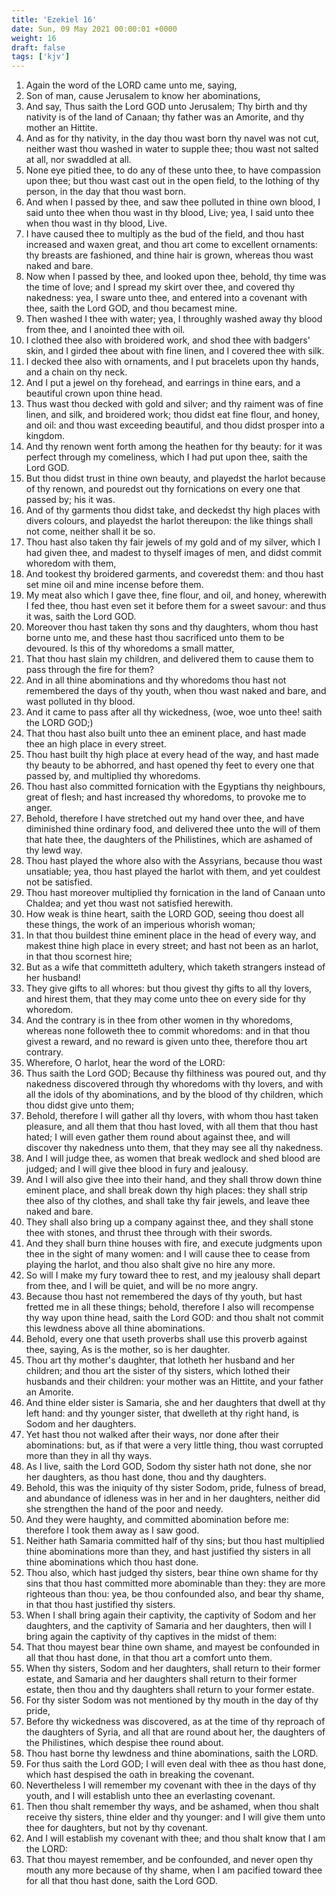 ```yaml
---
title: 'Ezekiel 16'
date: Sun, 09 May 2021 00:00:01 +0000
weight: 16
draft: false
tags: ['kjv'] 
---
```


1. Again the word of the LORD came unto me, saying,
2. Son of man, cause Jerusalem to know her abominations,
3. And say, Thus saith the Lord GOD unto Jerusalem; Thy birth and thy nativity is of the land of Canaan; thy father was an Amorite, and thy mother an Hittite.
4. And as for thy nativity, in the day thou wast born thy navel was not cut, neither wast thou washed in water to supple thee; thou wast not salted at all, nor swaddled at all.
5. None eye pitied thee, to do any of these unto thee, to have compassion upon thee; but thou wast cast out in the open field, to the lothing of thy person, in the day that thou wast born.
6. And when I passed by thee, and saw thee polluted in thine own blood, I said unto thee when thou wast in thy blood, Live; yea, I said unto thee when thou wast in thy blood, Live.
7. I have caused thee to multiply as the bud of the field, and thou hast increased and waxen great, and thou art come to excellent ornaments: thy breasts are fashioned, and thine hair is grown, whereas thou wast naked and bare.
8. Now when I passed by thee, and looked upon thee, behold, thy time was the time of love; and I spread my skirt over thee, and covered thy nakedness: yea, I sware unto thee, and entered into a covenant with thee, saith the Lord GOD, and thou becamest mine.
9. Then washed I thee with water; yea, I throughly washed away thy blood from thee, and I anointed thee with oil.
10. I clothed thee also with broidered work, and shod thee with badgers' skin, and I girded thee about with fine linen, and I covered thee with silk.
11. I decked thee also with ornaments, and I put bracelets upon thy hands, and a chain on thy neck.
12. And I put a jewel on thy forehead, and earrings in thine ears, and a beautiful crown upon thine head.
13. Thus wast thou decked with gold and silver; and thy raiment was of fine linen, and silk, and broidered work; thou didst eat fine flour, and honey, and oil: and thou wast exceeding beautiful, and thou didst prosper into a kingdom.
14. And thy renown went forth among the heathen for thy beauty: for it was perfect through my comeliness, which I had put upon thee, saith the Lord GOD.
15. But thou didst trust in thine own beauty, and playedst the harlot because of thy renown, and pouredst out thy fornications on every one that passed by; his it was.
16. And of thy garments thou didst take, and deckedst thy high places with divers colours, and playedst the harlot thereupon: the like things shall not come, neither shall it be so.
17. Thou hast also taken thy fair jewels of my gold and of my silver, which I had given thee, and madest to thyself images of men, and didst commit whoredom with them,
18. And tookest thy broidered garments, and coveredst them: and thou hast set mine oil and mine incense before them.
19. My meat also which I gave thee, fine flour, and oil, and honey, wherewith I fed thee, thou hast even set it before them for a sweet savour: and thus it was, saith the Lord GOD.
20. Moreover thou hast taken thy sons and thy daughters, whom thou hast borne unto me, and these hast thou sacrificed unto them to be devoured. Is this of thy whoredoms a small matter,
21. That thou hast slain my children, and delivered them to cause them to pass through the fire for them?
22. And in all thine abominations and thy whoredoms thou hast not remembered the days of thy youth, when thou wast naked and bare, and wast polluted in thy blood.
23. And it came to pass after all thy wickedness, (woe, woe unto thee! saith the LORD GOD;)
24. That thou hast also built unto thee an eminent place, and hast made thee an high place in every street.
25. Thou hast built thy high place at every head of the way, and hast made thy beauty to be abhorred, and hast opened thy feet to every one that passed by, and multiplied thy whoredoms.
26. Thou hast also committed fornication with the Egyptians thy neighbours, great of flesh; and hast increased thy whoredoms, to provoke me to anger.
27. Behold, therefore I have stretched out my hand over thee, and have diminished thine ordinary food, and delivered thee unto the will of them that hate thee, the daughters of the Philistines, which are ashamed of thy lewd way.
28. Thou hast played the whore also with the Assyrians, because thou wast unsatiable; yea, thou hast played the harlot with them, and yet couldest not be satisfied.
29. Thou hast moreover multiplied thy fornication in the land of Canaan unto Chaldea; and yet thou wast not satisfied herewith.
30. How weak is thine heart, saith the LORD GOD, seeing thou doest all these things, the work of an imperious whorish woman;
31. In that thou buildest thine eminent place in the head of every way, and makest thine high place in every street; and hast not been as an harlot, in that thou scornest hire;
32. But as a wife that committeth adultery, which taketh strangers instead of her husband!
33. They give gifts to all whores: but thou givest thy gifts to all thy lovers, and hirest them, that they may come unto thee on every side for thy whoredom.
34. And the contrary is in thee from other women in thy whoredoms, whereas none followeth thee to commit whoredoms: and in that thou givest a reward, and no reward is given unto thee, therefore thou art contrary.
35. Wherefore, O harlot, hear the word of the LORD:
36. Thus saith the Lord GOD; Because thy filthiness was poured out, and thy nakedness discovered through thy whoredoms with thy lovers, and with all the idols of thy abominations, and by the blood of thy children, which thou didst give unto them;
37. Behold, therefore I will gather all thy lovers, with whom thou hast taken pleasure, and all them that thou hast loved, with all them that thou hast hated; I will even gather them round about against thee, and will discover thy nakedness unto them, that they may see all thy nakedness.
38. And I will judge thee, as women that break wedlock and shed blood are judged; and I will give thee blood in fury and jealousy.
39. And I will also give thee into their hand, and they shall throw down thine eminent place, and shall break down thy high places: they shall strip thee also of thy clothes, and shall take thy fair jewels, and leave thee naked and bare.
40. They shall also bring up a company against thee, and they shall stone thee with stones, and thrust thee through with their swords.
41. And they shall burn thine houses with fire, and execute judgments upon thee in the sight of many women: and I will cause thee to cease from playing the harlot, and thou also shalt give no hire any more.
42. So will I make my fury toward thee to rest, and my jealousy shall depart from thee, and I will be quiet, and will be no more angry.
43. Because thou hast not remembered the days of thy youth, but hast fretted me in all these things; behold, therefore I also will recompense thy way upon thine head, saith the Lord GOD: and thou shalt not commit this lewdness above all thine abominations.
44. Behold, every one that useth proverbs shall use this proverb against thee, saying, As is the mother, so is her daughter.
45. Thou art thy mother's daughter, that lotheth her husband and her children; and thou art the sister of thy sisters, which lothed their husbands and their children: your mother was an Hittite, and your father an Amorite.
46. And thine elder sister is Samaria, she and her daughters that dwell at thy left hand: and thy younger sister, that dwelleth at thy right hand, is Sodom and her daughters.
47. Yet hast thou not walked after their ways, nor done after their abominations: but, as if that were a very little thing, thou wast corrupted more than they in all thy ways.
48. As I live, saith the Lord GOD, Sodom thy sister hath not done, she nor her daughters, as thou hast done, thou and thy daughters.
49. Behold, this was the iniquity of thy sister Sodom, pride, fulness of bread, and abundance of idleness was in her and in her daughters, neither did she strengthen the hand of the poor and needy.
50. And they were haughty, and committed abomination before me: therefore I took them away as I saw good.
51. Neither hath Samaria committed half of thy sins; but thou hast multiplied thine abominations more than they, and hast justified thy sisters in all thine abominations which thou hast done.
52. Thou also, which hast judged thy sisters, bear thine own shame for thy sins that thou hast committed more abominable than they: they are more righteous than thou: yea, be thou confounded also, and bear thy shame, in that thou hast justified thy sisters.
53. When I shall bring again their captivity, the captivity of Sodom and her daughters, and the captivity of Samaria and her daughters, then will I bring again the captivity of thy captives in the midst of them:
54. That thou mayest bear thine own shame, and mayest be confounded in all that thou hast done, in that thou art a comfort unto them.
55. When thy sisters, Sodom and her daughters, shall return to their former estate, and Samaria and her daughters shall return to their former estate, then thou and thy daughters shall return to your former estate.
56. For thy sister Sodom was not mentioned by thy mouth in the day of thy pride,
57. Before thy wickedness was discovered, as at the time of thy reproach of the daughters of Syria, and all that are round about her, the daughters of the Philistines, which despise thee round about.
58. Thou hast borne thy lewdness and thine abominations, saith the LORD.
59. For thus saith the Lord GOD; I will even deal with thee as thou hast done, which hast despised the oath in breaking the covenant.
60. Nevertheless I will remember my covenant with thee in the days of thy youth, and I will establish unto thee an everlasting covenant.
61. Then thou shalt remember thy ways, and be ashamed, when thou shalt receive thy sisters, thine elder and thy younger: and I will give them unto thee for daughters, but not by thy covenant.
62. And I will establish my covenant with thee; and thou shalt know that I am the LORD:
63. That thou mayest remember, and be confounded, and never open thy mouth any more because of thy shame, when I am pacified toward thee for all that thou hast done, saith the Lord GOD.
